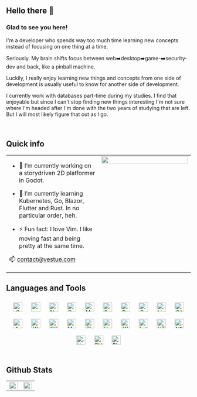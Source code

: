 ## Hello there 👋  
  

  
  



### Glad to see you here!  
I'm a developer who spends way too much time learning new concepts instead of focusing on one thing at a time. 

Seriously. 
My brain shifts focus between web➡️desktop➡️game-➡️security-dev and back, like a pinball machine.

Luckily, I really enjoy learning new things and concepts from one side of development is usually useful to know for another side of development.

I currently work with databases part-time during my studies. I find that enjoyable but since I can't stop finding new things interesting I'm not sure where I'm headed after I'm done with the two years of studying that are left. But I will most likely figure that out as I go.  
  

<br/>  


## Quick info  
<table><tr><td valign="top" width="50%">

- 🔭 I’m currently working on a storydriven 2D platformer in Godot.  
  

- 🌱 I’m currently learning Kubernetes, Go, Blazor, Flutter and Rust. In no particular order, heh.  
  

* ⚡ Fun fact: I love Vim. I like moving fast and being pretty at the same time.  
  
  
📫 contact@vestue.com


</td><td valign="top" width="50%">

<div align="center">
<img src="https://i0.wp.com/ao.ms/wp-content/uploads/2020/01/beavisvim.gif?fit=492%2C376&ssl=1" align="center" style="width: 100%" />
</div>  


</td></tr></table>  



## Languages and Tools  
<div align="center">  
<img style="margin: 10px" src="https://profilinator.rishav.dev/skills-assets/c-original.svg" alt="C" height="25" />  
<img style="margin: 10px" src="https://symbols.getvecta.com/stencil_100/35_vim.93e7884741.svg" height="25" />
<img style="margin: 10px" src="https://symbols.getvecta.com/stencil_89/33_neovim-icon.1f7a40124e.svg" alt="Neovim" height="25" />
<img style="margin: 10px" src="https://profilinator.rishav.dev/skills-assets/docker-original-wordmark.svg" alt="Docker" height="25" />  
<img style="margin: 10px" src="https://profilinator.rishav.dev/skills-assets/mysql-original-wordmark.svg" alt="MySQL" height="25" />  
<img style="margin: 10px" src="https://profilinator.rishav.dev/skills-assets/python-original.svg" alt="Python" height="25" />  
<img style="margin: 10px" src="https://profilinator.rishav.dev/skills-assets/gnu_bash-icon.svg" alt="Bash" height="25" />  
<img style="margin: 10px" src="https://profilinator.rishav.dev/skills-assets/raspberrypi.png" alt="Raspberry Pi" height="25" />  
<img style="margin: 10px" src="https://profilinator.rishav.dev/skills-assets/linux-original.svg" alt="Linux" height="25" />  
<img style="margin: 10px" src="https://profilinator.rishav.dev/skills-assets/git-scm-icon.svg" alt="Git" height="25" />  
<img style="margin: 10px" src="https://profilinator.rishav.dev/skills-assets/arduino.png" alt="Arduino" height="25" />  
<img style="margin: 10px" src="https://profilinator.rishav.dev/skills-assets/wordpress.png" alt="WordPress" height="25" />  
<img style="margin: 10px" src="https://profilinator.rishav.dev/skills-assets/csharp-original.svg" alt="C#" height="25" />  
<img style="margin: 10px" src="https://profilinator.rishav.dev/skills-assets/mariadb.png" alt="Maria DB" height="25" />  
<img style="margin: 10px" src="https://profilinator.rishav.dev/skills-assets/photoshop-plain.svg" alt="Photoshop" height="25" />  
<img style="margin: 10px" src="https://profilinator.rishav.dev/skills-assets/unity.png" alt="Unity" height="25" />  
<img style="margin: 10px" src="https://profilinator.rishav.dev/skills-assets/woocommerce.png" alt="WooCommerce" height="25" />  
<img style="margin: 10px" src="https://profilinator.rishav.dev/skills-assets/latex.png" alt="Latex" height="25" />  
<img style="margin: 10px" src="https://profilinator.rishav.dev/skills-assets/html5-original-wordmark.svg" alt="HTML5" height="25" />  
<img style="margin: 10px" src="https://profilinator.rishav.dev/skills-assets/dot-net-original-wordmark.svg" alt=".NET" height="25" />  
<img style="margin: 10px" src="https://profilinator.rishav.dev/skills-assets/dotnetcore.png" alt=".Net Core" height="25" />  
<img style="margin: 10px" src="https://profilinator.rishav.dev/skills-assets/php-original.svg" alt="PHP" height="25" />  
<img style="margin: 10px" src="https://profilinator.rishav.dev/skills-assets/blender_community_badge_white.svg" alt="Blender" height="25" /> 
</div>  

<br/>  


## Github Stats  
<table><tr><td valign="top" width="50%">

<img src="https://github-readme-stats.vercel.app/api?username=vestue&show_icons=true&count_private=true&hide_border=true" align="left" style="width: 100%" />

</td><td valign="top" width="50%">

<img src="https://github-readme-stats.vercel.app/api/top-langs/?username=vestue&hide_border=true&layout=compact" align="left" style="width: 100%" />

</td></tr></table>  
